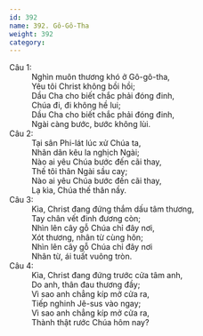 ```yaml
---
id: 392
name: 392. Gô-Gô-Tha
weight: 392
category: 
---
```

<dl><dt>Câu 1:</dt><dd data-verse="1">Nghìn muôn thương khó ở Gô-gô-tha, <br/>Yêu tôi Christ không bồi hồi; <br/>Dầu Cha cho biết chắc phải đóng đinh, <br/>Chúa đi, đi không hề lui; <br/>Dầu Cha cho biết chắc phải đóng đinh, <br/>Ngài càng bước, bước không lùi. </dd><dt>Câu 2:</dt><dd data-verse="2">Tại sân Phi-lát lúc xử Chúa ta, <br/>Nhân dân kêu la nghịch Ngài; <br/>Nào ai yêu Chúa bước đến cãi thay, <br/>Thế tôi thân Ngài sầu cay; <br/>Nào ai yêu Chúa bước đến cãi thay, <br/>Lạ kìa, Chúa thế thân nầy. </dd><dt>Câu 3:</dt><dd data-verse="3">Kìa, Christ đang đứng thắm dấu tâm thương, <br/>Tay chân vết đinh đương còn; <br/>Nhìn lên cây gỗ Chúa chỉ đây nơi, <br/>Xót thương, nhân từ cùng hôn; <br/>Nhìn lên cây gỗ Chúa chỉ đây nơi <br/>Nhân từ, ái tuất vuông tròn. </dd><dt>Câu 4:</dt><dd data-verse="4">Kìa, Christ đang đứng trước cửa tâm anh, <br/>Do anh, thân đau thương đầy; <br/>Vì sao anh chẳng kíp mở cửa ra, <br/>Tiếp nghinh Jê-sus vào ngay; <br/>Vì sao anh chẳng kíp mở cửa ra, <br/>Thành thật rước Chúa hôm nay? </dd></dl>
